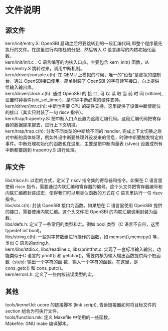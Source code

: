 # 文件说明
## 源文件
kern/init/entry.S: OpenSBI 启动之后将要跳转到的一段汇编代码,即整个程序最先执行的文件。在这里进行内核栈的分配，然后转入 C 语言编写的内核初始化函数。\
kern/init/init.c：C 语言编写的内核入口点。主要包含 kern_init() 函数，从 kern/entry.S 跳转过来，调用中断机制。\
kern/driver/console.c(h): 在 QEMU 上模拟的时候，唯一的“设备”是虚拟的控制台，通过 OpenSBI接口使用。简单封装了 OpenSBI 的字符读写接口，向上提供给输入输出库。\
kern/driver/clock.c(h): 通过 OpenSBI 的 接 口, 可 以 读 取 当 前 时 间 (rdtime), 设置时钟事件(sbi_set_timer)，是时钟中断必需的硬件支持。\
kern/driver/intr.c(h): 中断也需要 CPU 的硬件支持，这里提供了设置中断使能位的接口（其实只封装了一句 riscv 指令）。\
kern/trap/trapentry.S: 把中断入口点设置为这段汇编代码。这段汇编代码把寄存器的数据挪来挪去，进行上下文切换。\
kern/trap/trap.c(h): 分发不同类型的中断给不同的 handler, 完成上下文切换之后对中断的具体处理，例如外设中断要处理外设发来的信息，时钟中断要触发特定的事件。中断处理初始化的函数也在这里，主要是把中断向量表 (stvec) 设置成所有中断都要跳到 trapentry.S 进行处理。

## 库文件
libs/riscv.h: 以宏的方式，定义了 riscv 指令集的寄存器和指令。如果在 C 语言里使用 riscv 指令，需要通过内联汇编和寄存器的编号。这个头文件把寄存器编号和内联汇编都封装成宏，使得我们可以用类似函数的方式在 C 语言里执行一句 riscv 指令。\
libs/sbi.c(h): 封装 OpenSBI 接口为函数。如果想在 C 语言里使用 OpenSBI 提供的接口，需要使用内联汇编。这个头文件把 OpenSBI 的内联汇编调用封装为函数。\
libs/defs.h: 定义了一些常用的类型和宏。例如 bool 类型（C 语言不自带，这里 typedef int bool)。\
libs/string.c(h): 一些对字符数组进行操作的函数，如 memset(),memcpy() 等，类似 C 语言的string.h。\
kern/libs/stdio.c, libs/readline.c, libs/printfmt.c: 实现了一套标准输入输出，功能类似于C 语言的 printf() 和 getchar()。需要内核为输入输出函数提供两个桩函数（stub): 输出一个字符的函
数，输入一个字符的函数。在这里，是 cons_getc() 和 cons_putc()。\
kern/errors.h: 定义了一些内核错误类型的宏。

## 其他
tools/kernel.ld: ucore 的链接脚本 (link script), 告诉链接器如何将目标文件的 section 组合为可执行文件。\
tools/function.mk: 定义 Makefile 中使用的一些函数。\
Makefile: GNU make 编译脚本。

